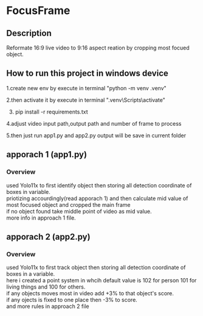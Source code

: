 # FocusFrame

## Description
Reformate 16:9 live video to 9:16 aspect reation by cropping most focued object. 

## How to run this project in windows device 

1.create new env by execute in terminal "python -m venv .venv"

2.then activate it by execute in terminal ".venv\Scripts\activate"

3. pip install -r requirements.txt

4.adjust video input path,output path and number of frame to process

5.then just run app1.py and app2.py output will be save in current folder

## apporach 1 (app1.py)
### Overview    

used Yolo11x to first identify object then storing all detection coordinate of boxes in variable.    
priotizing accourdingly(read apporach 1) and then calculate mid value of most focused object and cropped the main frame   
if no object found take middle point of video as mid value.   
more info in approach 1 file.   

## apporach 2 (app2.py)
### Overview   

used Yolo11x to first track object then storing all detection coordinate of boxes in a variable.   
here i created a point system in whcih default value is 102 for person 101 for living things and 100 for others.   
if any objects moves most in video add +3% to that object's score.   
if any ojects is fixed to one place then -3% to score.   
and more rules in approach 2 file   
